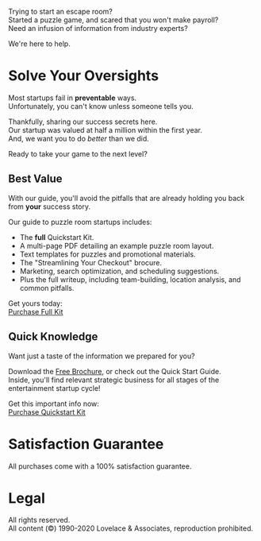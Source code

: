Trying to start an escape room?  
Started a puzzle game, and scared that you won't make payroll?  
Need an infusion of information from industry experts?

We're here to help.

# Solve Your Oversights
Most startups fail in **preventable** ways.  
Unfortunately, you can't know unless someone tells you.  

Thankfully, sharing our success secrets here.  
Our startup was valued at half a million within the first year.  
And, we want you to do *better* than we did.  

Ready to take your game to the next level?

## Best Value
With our guide, you'll avoid the pitfalls that are already holding you back from **your** success story.

Our guide to puzzle room startups includes:
- The **full** Quickstart Kit.  
- A multi-page PDF detailing an example puzzle room layout.  
- Text templates for puzzles and promotional materials.  
- The "Streamlining Your Checkout" brocure.  
- Marketing, search optimization, and scheduling suggestions.  
- Plus the full writeup, including team-building, location analysis, and common pitfalls.

Get yours today:  
[Purchase Full Kit](/buy/)  

## Quick Knowledge
Want just a taste of the information we prepared for you?  

Download the [Free Brochure](/free/), or check out the Quick Start Guide.  
Inside, you'll find relevant strategic business for all stages of the entertainment startup cycle!

Get this important info now:  
[Purchase Quickstart Kit](/quickstart)  

# Satisfaction Guarantee
All purchases come with a 100% satisfaction guarantee.  

# Legal
All rights reserved.  
All content (&copy;) 1990-2020 Lovelace & Associates, reproduction prohibited.
